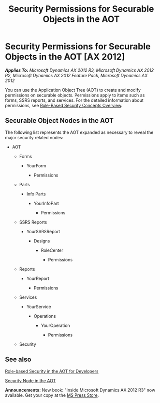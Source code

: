 ﻿---
title: Security Permissions for Securable Objects in the AOT
TOCTitle: Security Permissions for Securable Objects in the AOT
ms:assetid: 0ab8b4a8-0594-4bad-9196-fd8465b89eb8
ms:mtpsurl: https://msdn.microsoft.com/en-us/library/Gg843558(v=AX.60)
ms:contentKeyID: 35240364
ms.date: 05/18/2015
mtps_version: v=AX.60
---

# Security Permissions for Securable Objects in the AOT [AX 2012]


_**Applies To:** Microsoft Dynamics AX 2012 R3, Microsoft Dynamics AX 2012 R2, Microsoft Dynamics AX 2012 Feature Pack, Microsoft Dynamics AX 2012_

You can use the Application Object Tree (AOT) to create and modify permissions on securable objects. Permissions apply to items such as forms, SSRS reports, and services. For the detailed information about permissions, see [Role-Based Security Concepts Overview](role-based-security-concepts-overview.md).

## Securable Object Nodes in the AOT

The following list represents the AOT expanded as necessary to reveal the major security related nodes:

  - AOT
    
      - Forms
        
          - YourForm
            
              - Permissions
    
      - Parts
        
          - Info Parts
            
              - YourInfoPart
                
                  - Permissions
    
      - SSRS Reports
        
          - YourSSRSReport
            
              - Designs
                
                  - RoleCenter
                    
                      - Permissions
    
      - Reports
        
          - YourReport
            
              - Permissions
    
      - Services
        
          - YourService
            
              - Operations
                
                  - YourOperation
                    
                      - Permissions
    
      - Security

## See also

[Role-based Security in the AOT for Developers](role-based-security-in-the-aot-for-developers.md)

[Security Node in the AOT](https://msdn.microsoft.com/en-us/library/gg731863\(v=ax.60\))

  
**Announcements:** New book: "Inside Microsoft Dynamics AX 2012 R3" now available. Get your copy at the [MS Press Store](https://www.microsoftpressstore.com/store/inside-microsoft-dynamics-ax-2012-r3-9780735685109).

